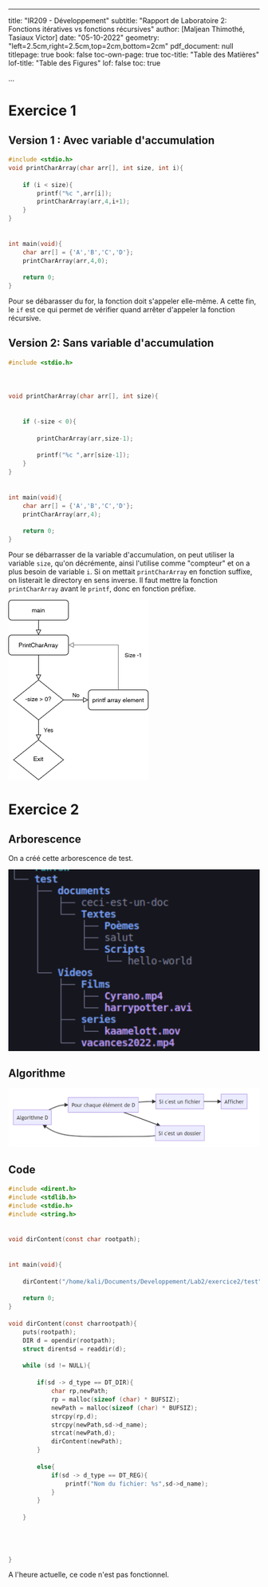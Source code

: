 

---
title: "IR209 - Développement"
subtitle: "Rapport de Laboratoire 2: Fonctions itératives vs fonctions récursives"
author: [Maljean Thimothé, Tasiaux Victor]
date: "05-10-2022"
geometry: "left=2.5cm,right=2.5cm,top=2cm,bottom=2cm"
pdf_document: null
titlepage: true
book: false
toc-own-page: true
toc-title: "Table des Matières"
lof-title: "Table des Figures"
lof: false
toc: true

...


# Exercice 1
## Version 1 : Avec variable d'accumulation
```C
#include <stdio.h>
void printCharArray(char arr[], int size, int i){

    if (i < size){
        printf("%c ",arr[i]);
        printCharArray(arr,4,i+1);
    }
}


int main(void){
    char arr[] = {'A','B','C','D'};
    printCharArray(arr,4,0);

    return 0;
}
```
Pour se débarasser du for, la fonction doit s'appeler elle-même. A cette fin, le `if` est ce qui permet de vérifier quand arrêter d'appeler la fonction récursive.
## Version 2: Sans variable d'accumulation
```C
#include <stdio.h>



void printCharArray(char arr[], int size){
    

    if (-size < 0){
        
        printCharArray(arr,size-1);

        printf("%c ",arr[size-1]);
    }
}


int main(void){
    char arr[] = {'A','B','C','D'};
    printCharArray(arr,4);

    return 0;
}
```
Pour se débarrasser de la variable d'accumulation, on peut utiliser la variable `size`, qu'on décrémente, ainsi l'utilise comme "compteur" et on a plus besoin de variable `i`. Si on mettait `printCharArray` en fonction suffixe, on listerait le directory en sens inverse. Il faut mettre la fonction `printCharArray` avant le `printf`, donc en fonction préfixe.

![Diagramme de la version 2 de l'exercice 1](diagramme_ex1.png)

# Exercice 2

## Arborescence
On a créé cette arborescence de test.

![Arborescence de test](arbo.png)

## Algorithme

![Algorithme utilisé pour crééer notre scan d'arborescence](mermaid.png)


## Code

```C
#include <dirent.h>
#include <stdlib.h>
#include <stdio.h>
#include <string.h>


void dirContent(const char rootpath);


int main(void){

    dirContent("/home/kali/Documents/Developpement/Lab2/exercice2/test");

    return 0;
}

void dirContent(const charrootpath){
    puts(rootpath);
    DIR d = opendir(rootpath);
    struct direntsd = readdir(d);

    while (sd != NULL){

        if(sd -> d_type == DT_DIR){
            char rp,newPath;
            rp = malloc(sizeof (char) * BUFSIZ);
            newPath = malloc(sizeof (char) * BUFSIZ);
            strcpy(rp,d);
            strcpy(newPath,sd->d_name);
            strcat(newPath,d);
            dirContent(newPath);
        }

        else{
            if(sd -> d_type == DT_REG){
                printf("Nom du fichier: %s",sd->d_name);
            }
        }

    }




}
```
A l'heure actuelle, ce code n'est pas fonctionnel.